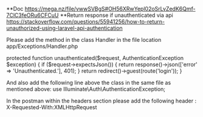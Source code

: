 **Doc
https://mega.nz/file/vwwSVBgS#OH56XRwYepl02oSrLvZedK6Qmf-7ClC3feORu6CFCuU
**Return response if unauthenticated via api
https://stackoverflow.com/questions/55941256/how-to-return-unauthorized-using-laravel-api-authentication

Please add the method in the class Handler in the file location app/Exceptions/Handler.php

protected function unauthenticated($request, AuthenticationException $exception)
{
    if ($request->expectsJson()) {
        return response()->json(['error' => 'Unauthenticated.'], 401);
    }
    return redirect()->guest(route('login'));
}

And also add the following line above the class in the same file as mentioned above: use Illuminate\Auth\AuthenticationException;

In the postman within the headers section please add the following header : X-Requested-With:XMLHttpRequest
